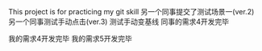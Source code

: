 This project is for practicing my git skill
另一个同事提交了测试场景一(ver.2)
另一个同事测试手动点击(ver.3)
测试手动变基线
同事的需求4开发完毕

我的需求4开发完毕
我的需求5开发完毕